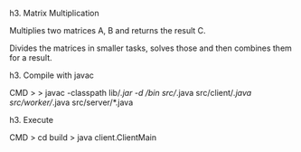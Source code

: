 h3. Matrix Multiplication

Multiplies two matrices A, B and returns the result C.

Divides the matrices in smaller tasks, solves those and then combines them for a result.


h3. Compile with javac

CMD >  > javac -classpath lib/*.jar -d /bin  src/*.java src/client/*.java src/worker/*.java src/server/*.java


h3. Execute

CMD > cd build > java client.ClientMain